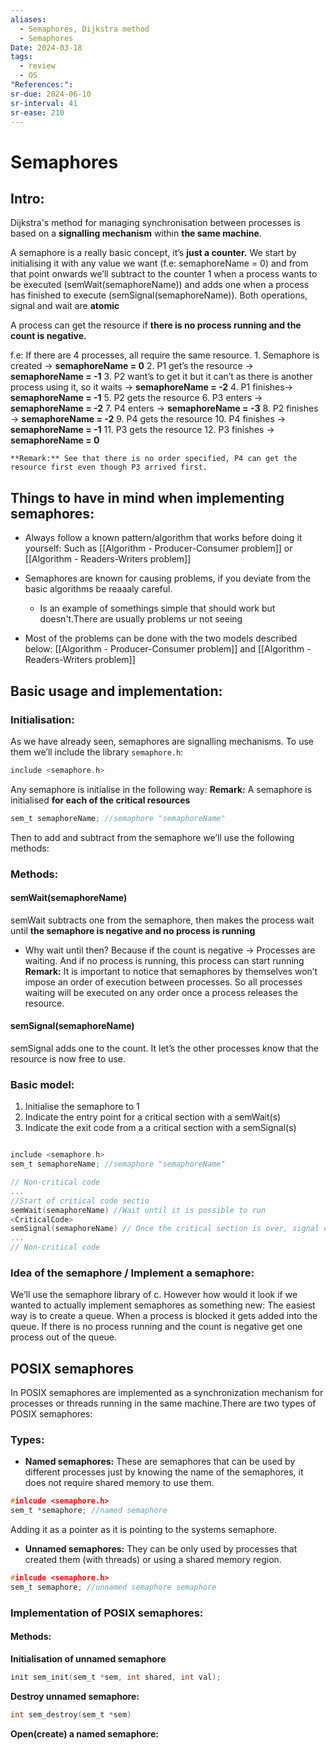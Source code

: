 ```yaml
---
aliases:
  - Semaphores, Dijkstra method
  - Semaphores
Date: 2024-03-18
tags:
  - review
  - OS
"References:": 
sr-due: 2024-06-10
sr-interval: 41
sr-ease: 210
---
```

# Semaphores
## Intro:
Dijkstra's method for managing synchronisation between processes is based on a **signalling mechanism** within **the same machine**.  

A semaphore is a really basic concept, it’s **just a counter.** We start by initialising it with any value we want (f.e: semaphoreName = 0) and from that point onwards we’ll subtract to the counter 1 when a process wants to be executed (semWait(semaphoreName)) and adds one when a process has finished to execute (semSignal(semaphoreName)).
Both operations, signal and wait are **atomic**

A process can get the resource if **there is no process running and the count is negative.**


f.e: If there are 4 processes, all require the same resource. 
	1. Semaphore is created → **semaphoreName = 0** 
	2. P1 get’s the resource → **semaphoreName = -1**
	3. P2 want’s to get it but it can’t as there is another process using it, so it waits → **semaphoreName = -2**
	4. P1 finishes→ **semaphoreName = -1**
	5. P2 gets the resource 
	6. P3 enters → **semaphoreName = -2**
	7. P4 enters → **semaphoreName = -3**
	8. P2 finishes → **semaphoreName = -2**
	9. P4 gets the resource 
	10. P4 finishes → **semaphoreName = -1**
	11. P3 gets the resource
	12. P3 finishes → **semaphoreName = 0**
	
	**Remark:** See that there is no order specified, P4 can get the resource first even though P3 arrived first.

## Things to have in mind when implementing semaphores:

+ Always follow a known pattern/algorithm that works before doing it yourself: Such as [[Algorithm - Producer-Consumer problem]] or [[Algorithm - Readers-Writers problem]]

+ Semaphores are known for causing problems, if you deviate from the basic algorithms be reaaaly careful.
	+ Is an example of somethings simple that should work but doesn't.There are usually problems ur not seeing

+ Most of the problems can be done with the two models described below: [[Algorithm - Producer-Consumer problem]] and [[Algorithm - Readers-Writers problem]]

## Basic usage and implementation:
### Initialisation: 
As we have already seen, semaphores are signalling mechanisms. To use them we’ll include the library `semaphore.h`:

```c
include <semaphore.h>
```

Any semaphore is initialise in the following way:
**Remark:** A semaphore is initialised **for each of the critical resources**

```c
sem_t semaphoreName; //semaphore "semaphoreName"
```

Then to add and subtract from the semaphore we’ll use the following methods: 

### Methods: 
#### semWait(semaphoreName)
semWait subtracts one from the semaphore, then makes the process wait until **the semaphore is negative and no process is running**
+ Why wait until then? Because if the count is negative → Processes are waiting. And if no process is running, this process can start running 
**Remark:** It is important to notice that semaphores by themselves won’t impose an order of execution between processes. So all processes waiting will be executed on any order once a process releases the resource.
#### semSignal(semaphoreName)
semSignal adds one to the count. It let’s the other processes know that the resource is now free to use. 
### Basic model:
1. Initialise the semaphore to 1
2. Indicate the entry point for a critical section with a semWait(s) 
3. Indicate the  exit code from a a critical section with a semSignal(s)

```c

include <semaphore.h>
sem_t semaphoreName; //semaphore "semaphoreName"

// Non-critical code
...
//Start of critical code sectio
semWait(semaphoreName) //Wait until it is possible to run
<CriticalCode>
semSignal(semaphoreName) // Once the critical section is over, signal exit
...
// Non-critical code

```


### Idea of the semaphore / Implement a semaphore: 
We’ll use the semaphore library of c. However how would it look if we wanted to actually implement semaphores as something new:
	The easiest way is to create a queue. When a process is blocked it gets added into the queue. If there is no process running and the count is negative get one process out of the queue. 

## POSIX semaphores
In POSIX semaphores are implemented as a synchronization mechanism for processes or threads running in the same machine.There are two types of POSIX semaphores:

### Types:

+ **Named semaphores:**  These are semaphores that can be used by different processes just by knowing the name of the semaphores, it does not require shared memory to use them. 

```c
#inlcude <semaphore.h>
sem_t *semaphore; //named semaphore
```

Adding it as a pointer as it is pointing to the systems semaphore.
+ **Unnamed semaphores:** They can be only used by processes that created them (with threads) or using a shared memory region.
```c
#inlcude <semaphore.h>
sem_t semaphore; //unnamed semaphore semaphore
```

### Implementation of POSIX semaphores:
#### Methods:

**Initialisation of unnamed semaphore**
```c
init sem_init(sem_t *sem, int shared, int val);
```

**Destroy unnamed semaphore:**

```c
int sem_destroy(sem_t *sem)
```

**Open(create) a named semaphore:**
